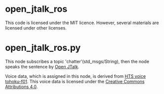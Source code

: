 open_jtalk_ros
====
This code is licensed under the MIT licence.
However, several materials are licensed under other licenses.

# open_jtalk_ros.py
This node subscribes a topic 'chatter'(std_msgs/String),
then the node speaks the sentence by [Open JTalk](http://open-jtalk.sourceforge.net/).

Voice data, which is assigned in this node, is derived from [HTS voice tohoku-f01](https://github.com/icn-lab/htsvoice-tohoku-f01).
This voice data is licensed under the [Creative Commons Attributions 4.0](http://creativecommons.org/licenses/by/4.0/).
